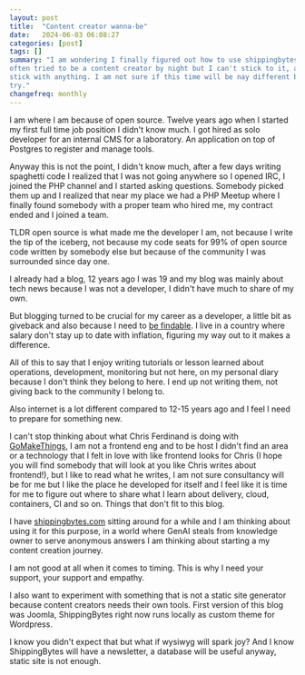 ```yaml
---
layout: post
title:  "Content creator wanna-be"
date:   2024-06-03 06:08:27
categories: [post]
tags: []
summary: "I am wondering I finally figured out how to use shippingbytes.com . I
often tried to be a content creator by night but I can't stick to it, as I can
stick with anything. I am not sure if this time will be nay different but let's
try."
changefreq: monthly
---
```


I am where I am because of open source. Twelve years ago when I started my
first full time job position I didn't know much. I got hired as solo developer
for an internal CMS for a laboratory. An application on top of Postgres to
register and manage tools.

Anyway this is not the point, I didn't know much, after a few days writing
spaghetti code I realized that I was not going anywhere so I opened IRC, I
joined the PHP channel and I started asking questions. Somebody picked them up
and I realized that near my place we had a PHP Meetup where I finally found
somebody with a proper team who hired me, my contract ended and I joined a team.

TLDR open source is what made me the developer I am, not because I write the
tip of the iceberg, not because my code seats for 99% of open source code
written by somebody else but because of the community I was surrounded since
day one.

I already had a blog, 12 years ago I was 19 and my blog was mainly about tech
news because I was not a developer, I didn't have much to share of my own.

But blogging turned to be crucial for my career as a developer, a little bit as
giveback and also because I need to [be
findable](https://registerspill.thorstenball.com/p/be-findable). I live in a
country where salary don't stay up to date with inflation, figuring my way out
to it makes a difference.

All of this to say that I enjoy writing tutorials or lesson learned about
operations, development, monitoring but not here, on my personal diary because
I don't think they belong to here. I end up not writing them, not giving back
to the community I belong to.

Also internet is a lot different compared to 12-15 years ago and I feel I need
to prepare for something new.

I can't stop thinking about what Chris Ferdinand is doing with
[GoMakeThings](https://gomakethings.com/), I am not a frontend eng and to be
host I didn't find an area or a technology that I felt in love with like
frontend looks for Chris (I hope you will find somebody that will look at you
like Chris writes about frontend!), but I like to read what he writes, I am not
sure consultancy will be for me but I like the place he developed for itself
and I feel like it is time for me to figure out where to share what I learn
about delivery, cloud, containers, CI and so on. Things that don't fit to this blog.

I have [shippingbytes.com](http://shippingbytes.com) sitting around for a while
and I am thinking about using it for this purpose, in a world where GenAI
steals from knowledge owner to serve anonymous answers  I am thinking about
starting a my content creation journey.

I am not good at all when it comes to timing. This is why I need your support,
your support and empathy.

I also want to experiment with something that is not a static site generator
because content creators needs their own tools. First version of this blog was
Joomla, ShippingBytes right now runs locally as custom theme for Wordpress.

I know you didn't expect that but what if wysiwyg will spark joy? And I know
ShippingBytes will have a newsletter, a database will be useful anyway, static
site is not enough.
